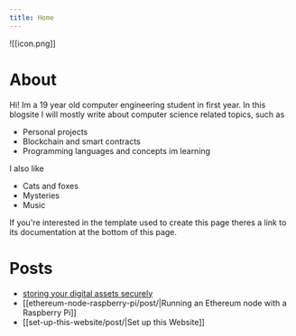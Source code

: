 ```yaml
---
title: Home
---
```

![[icon.png]]
# About

Hi! Im a 19 year old computer engineering student in first year. In this blogsite I will mostly write about computer science related topics, such as
- Personal projects
- Blockchain and smart contracts
- Programming languages and concepts im learning

I also like
- Cats and foxes
- Mysteries
- Music

If you're interested in the template used to create this page theres a link to its documentation at the bottom of this page.

# Posts
- [storing your digital assets securely](storing-digital-assets-securely/post.md)
- [[ethereum-node-raspberry-pi/post/|Running an Ethereum node with a Raspberry Pi]]
- [[set-up-this-website/post/|Set up this Website]]
